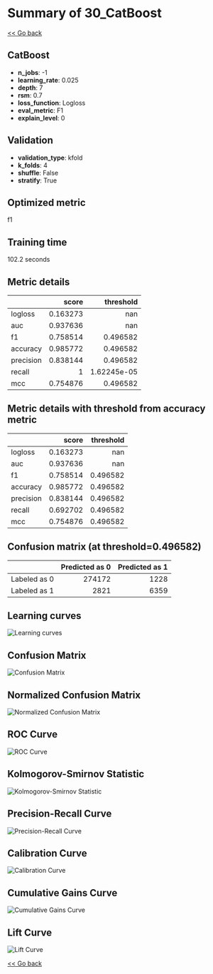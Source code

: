 # Summary of 30_CatBoost

[<< Go back](../README.md)


## CatBoost
- **n_jobs**: -1
- **learning_rate**: 0.025
- **depth**: 7
- **rsm**: 0.7
- **loss_function**: Logloss
- **eval_metric**: F1
- **explain_level**: 0

## Validation
 - **validation_type**: kfold
 - **k_folds**: 4
 - **shuffle**: False
 - **stratify**: True

## Optimized metric
f1

## Training time

102.2 seconds

## Metric details
|           |    score |     threshold |
|:----------|---------:|--------------:|
| logloss   | 0.163273 | nan           |
| auc       | 0.937636 | nan           |
| f1        | 0.758514 |   0.496582    |
| accuracy  | 0.985772 |   0.496582    |
| precision | 0.838144 |   0.496582    |
| recall    | 1        |   1.62245e-05 |
| mcc       | 0.754876 |   0.496582    |


## Metric details with threshold from accuracy metric
|           |    score |   threshold |
|:----------|---------:|------------:|
| logloss   | 0.163273 |  nan        |
| auc       | 0.937636 |  nan        |
| f1        | 0.758514 |    0.496582 |
| accuracy  | 0.985772 |    0.496582 |
| precision | 0.838144 |    0.496582 |
| recall    | 0.692702 |    0.496582 |
| mcc       | 0.754876 |    0.496582 |


## Confusion matrix (at threshold=0.496582)
|              |   Predicted as 0 |   Predicted as 1 |
|:-------------|-----------------:|-----------------:|
| Labeled as 0 |           274172 |             1228 |
| Labeled as 1 |             2821 |             6359 |

## Learning curves
![Learning curves](learning_curves.png)
## Confusion Matrix

![Confusion Matrix](confusion_matrix.png)


## Normalized Confusion Matrix

![Normalized Confusion Matrix](confusion_matrix_normalized.png)


## ROC Curve

![ROC Curve](roc_curve.png)


## Kolmogorov-Smirnov Statistic

![Kolmogorov-Smirnov Statistic](ks_statistic.png)


## Precision-Recall Curve

![Precision-Recall Curve](precision_recall_curve.png)


## Calibration Curve

![Calibration Curve](calibration_curve_curve.png)


## Cumulative Gains Curve

![Cumulative Gains Curve](cumulative_gains_curve.png)


## Lift Curve

![Lift Curve](lift_curve.png)



[<< Go back](../README.md)
